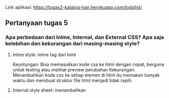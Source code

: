 Link aplikasi: https://tugas2-katalog-han.herokuapp.com/todolist/
## Pertanyaan tugas 5
### Apa perbedaan dari Inline, Internal, dan External CSS? Apa saja kelebihan dan kekurangan dari masing-masing style?
1. Inline style: inline tag dari html <p style=”….”>
Keuntungan: Bisa memasukkan kode css ke html dengan cepat, berguna untuk testing atau melihat preview perubahan
Kekurangan: Menambahkan kode css ke setiap elemen di html itu memakan banyak waktu dan membuat struktur file html menjadi tidak rapih.
2. Internal style sheet: menambahkan <style> pada section head di html
Keuntungan: kita bisa menggunakan class dan id selector di style sheet jenis ini.
Kekurangan:Menambahkan kode css tersebut ke dokumen html dapat meningkatkan ukuran page dan waktu laoding.
3. External style sheet: file yang terpisah dari html
Keuntungan: file html memiliki struktur yang lebih "clean" dan kita bisa menggunakan file .css yang sama untuk halaman yang berbeda.
Kekurangan: Page web kita bisa tidak di-render dengan benar sampai external css sudah loaded sepenuhnya
Untuk proyek skala besar, lebih baik menggunakan external style sheet.
### Jelaskan tag HTML5 yang kamu ketahui.
1. div: bisa dibilang sebagai mark-up yang tidak terlalu meaningful karena dapat terlalu general.
2. nav: menspesifikasikan sebuah section dari dokumen sebagai navigasi.
3. section:merepresentasikan sebuah section untuk dokumen atau aplikasi yang general.
4. form: menspesifikasikan sebuah form
5. button: membuat sebuah button
6. hr: membuat sebuah garis horiontal
7. img: menspesifikasikan sebuah foto
8. input: untuk field yang mengambil input
9. table: menspesifikasikan sebuah table
10. td: cell dari table
11. tr: row dari table
12. th: header dari table
  
### Jelaskan tipe-tipe CSS selector yang kamu ketahui.
Tipe-tipe CSS selector ada tiga, yaitu element selector, class selector, dan ID selector.
- Element selector tidak pakai tanda pagar (tidak ada tanda apa-apa sebelum deklarasi di css-nya)
- Class selector mengunakan tanda titik di depannya
Digunakan untuk deskripsikan style tag dengan class tertentu
- ID selector menggunakan tanda pagar di depannya
Deklarasinya mendeskripsikan untuk halaman html yang id-nya ada p1

### Jelaskan bagaimana cara kamu mengimplementasikan *checklist* di atas.
Cara saya mengimplementasikan checklist di atas yaitu dengan mendesain html yang sudah dibuat dengan internal css. Saya menambahkan link css untuk menerapkan css pada file .html tersebut. Kemudian menambahkan tag <style> pada section <head> di file .html. Untuk cards, saya menambahkan tag <div> dengan class bernama card pada section body. Kemudian, mendesain-nya dengan pada bagian internal css seperti margin, border-radius agar ujung dari card menjadi tumpul, serta menggunakan hover untuk memberikan efek shadow bagi card.

## Pertanyaan tugas 4
### Apa kegunaan {% csrf_token %} pada elemen form? Apa yang terjadi apabila tidak ada potongan kode tersebut pada elemen form?
csrf_token digunakan untuk menangani threats berupa CSRF. CSRF merupakan sebuah serangan anggap saja dari hacker, yang akan mengirimkan form buatan dia sendiri. Dengan csrf_token, token akan dicek oleh fungsi views yang menangani action. Jika valid akan dikirim ke server. Jika tidak valid seperti tidak ada tokennya, maka tidak akan diproses. Jika potongan kode ini tidak ada, maka form buatan kita yang ada di database menjadi tidak terproteksi, sehingga bila ada hacker bisa saja mengirimkan form buatan dia sendiri, bukannya form yang seharusnya. Saat kita run aplikasi, akan muncul verification failed dan request tidak bisa diproses.
  
### Apakah kita dapat membuat elemen form secara manual (tanpa menggunakan generator seperti {{ form.as_table }})? Jelaskan secara gambaran besar bagaimana cara membuat form secara manual.
Kita bisa membuat form secara manual tanpa menggunakan built-in methods seperti form.as_table, form.as_p, atau form.as_ul.Caranya yaitu dengan mengedit konten html menggunakan CSS. Jadi, bukannya dengan form.as_table, tetapi dengan mengakses atribut di models satu-satu dengan form pada section masing-masing. Misal untuk atribut di todolist, maka akan diakses form.title, form.description, dst.
### Jelaskan proses alur data dari submisi yang dilakukan oleh pengguna melalui HTML form, penyimpanan data pada database, hingga munculnya data yang telah disimpan pada template HTML.
User melakukan request pada browser. Lalu, akan di-generate http request yang diminta user. Server akan menerima request dari user, dan akan mencari views yang menangani path yang di-request. Kemudian akan di-generate halaman form. Halaman form dikirimkan sebagai response ke user, ditampilkan di browser. User isi form, lalu click submit. Form yang sudah diisi, dikirim ke alamat yang ada di bagian action pada file HTML. Lalu dikirim ke server. Kemudian server akan cek dan cari views yang menangani form. Terakhir, page HTML akan di-display ke user.
  
### Jelaskan bagaimana cara kamu mengimplementasikan checklist di atas.
Pertama, untuk membuat suatu aplikasi baru bernama todolist, saya menjalankan perintah python manage.py startapp todolist. Kemudian, secara otomatis, Django akan menyediakan beberapa file yang kita butuhkan kecuali urls.py, forms.py, serta folder templates untuk menyimpan file html. Saya juga mendaftarkan aplikasi todolist di settings.py pada folder project_django.
Kedua, untuk menambahkan path todolist, akan ditambahkan pada urls.py di folder project_django.
Ketiga, pembuatan model Task dilakukan pada file models.py dengan atribut user, date, title, dan description. Atribut user menggunakan Foreign Key dengan parameter User karena merepresentasikan relationship many-to-one.
Keempat, implementasi form, registrasi, login, dan logout dilakukan dengan membuat fungsi-fungsi di views.py(add_task, register, login_user, dan logout_user) serta file html(create-task.html, register.html, login.html) untuk menampilkannya di web browser. Untuk form saya membuat file baru bernama forms.py. Jadi, form-nya tidak pada file html.
Kelima, halaman utama todolist dibuat dengan membuat fungsi show_task dan file todolist.html. Data di database, yang diakses melalui models di-loop untuk menampilkan data-data sesuai user. Penyesuaian data dengan user masing-masing dilakukan dengan melakukan filter. Tombol "Tambah Task Baru" diimplementasikan dengan menambahkan button dengan url yang mengarah ke halaman yang memproses penambahan task tersebut.
Keenam, pembuatan halaman form dilakukan dengan membuat file forms.py. Fields-nya berisi atribut yang datanya akan dimodifikasi/ditambah oleh user.
Ketujuh, routing dilakukan dengan penambahan path di urls.py di folder todolist.
Kedelapan, untuk deploy ke heroku cukup dilakukan dengan add, commit, dan push ke github. Lalu, akan secara otomatis di-deploy sampai ada tanda centang hijau.
Kesembilan, pembuatan akun pengguna dan dummy data dengan register 2 akun baru. Kemudian, login pada masing-masing akun, serta menambahkan data berupa task baru sesuai masing-masing user.
